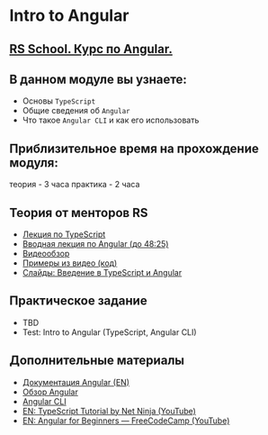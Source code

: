 # Intro to Angular

## [RS School. Курс по Angular.](../../README-RU.md)

## В данном модуле вы узнаете:

- Основы `TypeScript`
- Общие сведения об `Angular`
- Что такое `Angular CLI` и как его использовать

## Приблизительное время на прохождение модуля:

теория - 3 часа
практика - 2 часа

## Теория от менторов RS

- [Лекция по TypeScript](https://www.youtube.com/watch?v=pA5l7-SFWWY)
- [Вводная лекция по Angular (до 48:25)](https://youtu.be/8lt8Mvxyo5E)
- [Видеообзор](https://www.youtube.com/watch?v=xAT0lHYhHMY&list=PL1w1q3fL4pmj9k1FrJ3Pe91EPub2_h4jF&index=1)
- [Примеры из видео (код)](https://github.com/Pulya10c/angular-lectures-2021/tree/master/ts-intro/src)
- [Слайды: Введение в TypeScript и Angular](https://slides.com/alehserhyienia/angular-intro-typescript)

## Практическое задание

- TBD
- Test: Intro to Angular (TypeScript, Angular CLI)

## Дополнительные материалы

- [Документация Angular (EN)](https://angular.dev/)
- [Обзор Angular](https://angular.dev/overview)
- [Angular CLI](https://angular.dev/tools/cli)
- [EN: TypeScript Tutorial by Net Ninja (YouTube)](https://www.youtube.com/watch?v=2pZmKW9-I_k&list=PL4cUxeGkcC9gUgr39Q_yD6v-bSyMwKPUI)
- [EN: Angular for Beginners — FreeCodeCamp (YouTube)](https://www.youtube.com/watch?v=3qBXWUpoPHo)

